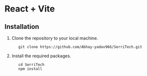 # React + Vite

## Installation
1. Clone the repository to your local machine.
   ```
      git clone https://github.com/Abhay-yadav966/SerriTech.git
   ```
2. Install the required packages.
   ```
      cd SerriTech
      npm install

   ```
